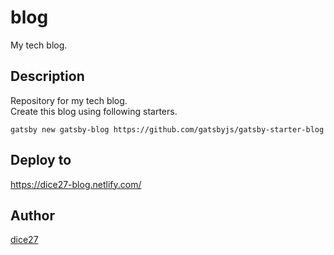 blog
===

My tech blog.

## Description

Repository for my tech blog.  
Create this blog using following starters.

`gatsby new gatsby-blog https://github.com/gatsbyjs/gatsby-starter-blog`

## Deploy to

<https://dice27-blog.netlify.com/>

## Author

[dice27](https://github.com/dice27)
